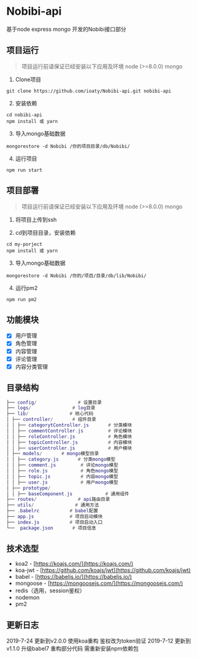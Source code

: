# Nobibi-api
基于node express mongo 开发的Nobibi接口部分

## 项目运行
> 项目运行前请保证已经安装以下应用及环境
> node (>=8.0.0)
> mongo

1. Clone项目
```
git clone https://github.com/ioaty/Nobibi-api.git nobibi-api
```

2. 安装依赖
```
cd nobibi-api
npm install 或 yarn
```

3. 导入mongo基础数据
```
mongorestore -d Nobibi /你的项目目录/db/Nobibi/
```

4. 运行项目
```
npm run start
```


## 项目部署
> 项目运行前请保证已经安装以下应用及环境
> node (>=8.0.0)
> mongo

1. 将项目上传到ssh

2. cd到项目目录，安装依赖
```
cd my-porject
npm install 或 yarn
```
3. 导入mongo基础数据
```
mongorestore -d Nobibi /你的/项目/目录/db/lib/Nobibi/
```

4. 运行pm2
```
npm run pm2
```

## 功能模块

- [x] 用户管理
- [x] 角色管理
- [x] 内容管理
- [x] 评论管理
- [x] 内容分类管理

## 目录结构

``` lua
├── config/               # 设置目录
├── logs/               # log目录
├── lib/               # 核心代码
│ ├── controller/       # 组件目录
│ │ ├── categorytController.js       # 分类模块
│ │ ├── commentController.js         # 评论模块
│ │ ├── roleController.js            # 角色模块
│ │ ├── topicController.js           # 内容模块
│ │ ├── userController.js            # 用户模块
│ ├── models/       # mongo模型目录
│ │ ├── category.js       # 分类mongo模型
│ │ ├── comment.js         # 评论mongo模型
│ │ ├── role.js            # 角色mongo模型
│ │ ├── topic.js           # 内容mongo模型
│ │ ├── user.js            # 用户mongo模型
│ ├── prototype/   
│ │ ├── baseComponent.js            # 通用组件
├── routes/               # api路由目录
├── utils/               # 通用方法
├── .babelrc           # babel配置
├── app.js             # 项目启动模块
├── index.js           # 项目启动入口
└──  package.json       # 项目信息

```

## 技术选型

- koa2 - [https://koajs.com/](https://koajs.com/)
- koa-jwt - [https://github.com/koajs/jwt](https://github.com/koajs/jwt)
- babel - [https://babeljs.io/](https://babeljs.io/)
- mongoose - [https://mongoosejs.com/](https://mongoosejs.com/)
- redis（选用，session鉴权）
- nodemon
- pm2

## 更新日志
2019-7-24 更新到v2.0.0 使用koa重构 鉴权改为token验证
2019-7-12 更新到v1.1.0 升级babel7 重构部分代码 需重新安装npm依赖包
